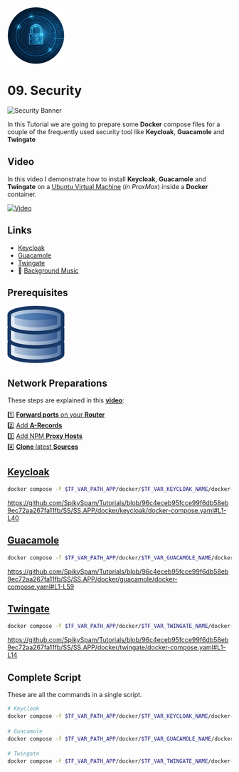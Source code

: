 ![Security Logo](_assets/images/security.png)
# 09. Security

![Security Banner](_assets/images/security_banner.png)

In this Tutorial we are going to prepare some **Docker** compose files for a couple of the frequently used security tool like **Keycloak**, **Guacamole** and **Twingate**

## Video

In this video I demonstrate how to install **Keycloak**, **Guacamole** and **Twingate** on a [Ubuntu Virtual Machine](../01_setting_up_a_cheap_home_lab_with_proxmox/018_ubuntu/README.md) (*in ProxMox*) inside a **Docker** container.

[![Video](_assets/images/security_video.png)](https://youtu.be/XXXXXXXXXXXXX)

## Links

- [Keycloak](https://keycloak.org)
- [Guacamole](https://guacamole.apache.org)
- [Twingate](https://twingate.com)
- 🎺 [Background Music](https://freesound.org/people/XXXXXXXXXXXX)

## Prerequisites

[![05. Databases](../05_databases/_assets/images/database.png)](../05_databases/README.md)

## Network Preparations

These steps are explained in this **[video](https://youtu.be/8UoNDwNV4R8)**:

1️⃣ [**Forward ports** on your **Router**](../05_databases/README.md#forward-ports-router) \
2️⃣ [Add **A-Records**](../05_databases/README.md#add-a-record) \
3️⃣ [Add NPM **Proxy Hosts**](../05_databases/README.md#npm-proxy-host) \
4️⃣ [**Clone** latest **Sources**](../05_databases/README.md#latest-sources)

## [Keycloak](../SS/SS.APP/docker/keycloak/docker-compose.yaml)

```bash
docker compose -f $TF_VAR_PATH_APP/docker/$TF_VAR_KEYCLOAK_NAME/docker-compose.yaml up -d
```

https://github.com/SpikySpam/Tutorials/blob/96c4eceb95fcce99f6db58eb9ec72aa267fa11fb/SS/SS.APP/docker/keycloak/docker-compose.yaml#L1-L40

## [Guacamole](../SS/SS.APP/docker/guacamole/docker-compose.yaml)

```bash
docker compose -f $TF_VAR_PATH_APP/docker/$TF_VAR_GUACAMOLE_NAME/docker-compose.yaml up -d
```

https://github.com/SpikySpam/Tutorials/blob/96c4eceb95fcce99f6db58eb9ec72aa267fa11fb/SS/SS.APP/docker/guacamole/docker-compose.yaml#L1-L59

## [Twingate](../SS/SS.APP/docker/twingate/docker-compose.yaml)

```bash
docker compose -f $TF_VAR_PATH_APP/docker/$TF_VAR_TWINGATE_NAME/docker-compose.yaml up -d
```

https://github.com/SpikySpam/Tutorials/blob/96c4eceb95fcce99f6db58eb9ec72aa267fa11fb/SS/SS.APP/docker/twingate/docker-compose.yaml#L1-L14

## Complete Script

These are all the commands in a single script.

```bash
# Keycloak
docker compose -f $TF_VAR_PATH_APP/docker/$TF_VAR_KEYCLOAK_NAME/docker-compose.yaml up -d

# Guacamole
docker compose -f $TF_VAR_PATH_APP/docker/$TF_VAR_GUACAMOLE_NAME/docker-compose.yaml up -d

# Twingate
docker compose -f $TF_VAR_PATH_APP/docker/$TF_VAR_TWINGATE_NAME/docker-compose.yaml up -d
```

